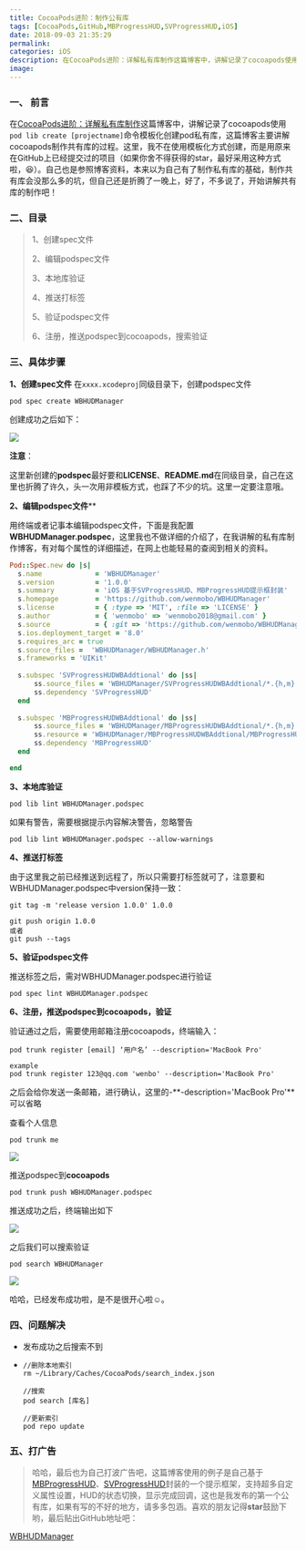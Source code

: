 ```yaml
---
title: CocoaPods进阶：制作公有库
tags: [CocoaPods,GitHub,MBProgressHUD,SVProgressHUD,iOS]
date: 2018-09-03 21:35:29
permalink:
categories: iOS
description: 在CocoaPods进阶：详解私有库制作这篇博客中，讲解记录了cocoapods使用pod lib create [projectname]命令模板化创建pod私有库，这篇博客主要讲解cocoapods制作共有库的过程。这里，我不在使用模板化方式创建，而是用原来在GitHub上已经提交过的项目（如果你舍不得获得的star，最好采用这种方式啦，😆）。自己也是参照博客资料，本来以为自己有了制作私有库的基础，制作共有库会没那么多的坑，但自己还是折腾了一晚上，好了，不多说了，开始讲解共有库的制作吧！
image:
---
```

<p class="description"></p>

<!-- more -->

### 一、 前言

在[CocoaPods进阶：详解私有库制作](http://blogwenbo.com/2018/08/13/CocoaPods%E8%BF%9B%E9%98%B6%EF%BC%9A%E8%AF%A6%E8%A7%A3%E7%A7%81%E6%9C%89%E5%BA%93%E5%88%B6%E4%BD%9C/)这篇博客中，讲解记录了cocoapods使用`pod lib create [projectname]`命令模板化创建pod私有库，这篇博客主要讲解cocoapods制作共有库的过程。这里，我不在使用模板化方式创建，而是用原来在GitHub上已经提交过的项目（如果你舍不得获得的star，最好采用这种方式啦，😆）。自己也是参照博客资料，本来以为自己有了制作私有库的基础，制作共有库会没那么多的坑，但自己还是折腾了一晚上，好了，不多说了，开始讲解共有库的制作吧！

### 二、目录

> 1、创建spec文件
>
> 2、编辑podspec文件
>
> 3、本地库验证
>
> 4、推送打标签
>
> 5、验证podspec文件
>
> 6、注册，推送podspec到cocoapods，搜索验证

### 三、具体步骤
**1、创建spec文件**
在`xxxx.xcodeproj`同级目录下，创建podspec文件

```
pod spec create WBHUDManager
```

创建成功之后如下：

![](https://ws1.sinaimg.cn/large/0069RVTdly1fuwp01rvz4j30ei0e8q59.jpg)

**注意**：

这里新创建的**podspec**最好要和**LICENSE**、**README.md**在同级目录，自己在这里也折腾了许久，头一次用非模板方式，也踩了不少的坑。这里一定要注意哦。

**2、编辑podspec文件****

用终端或者记事本编辑podspec文件，下面是我配置**WBHUDManager.podspec**，这里我也不做详细的介绍了，在我讲解的私有库制作博客，有对每个属性的详细描述，在网上也能轻易的查阅到相关的资料。

```ruby
Pod::Spec.new do |s|
  s.name             = 'WBHUDManager'
  s.version          = '1.0.0'
  s.summary          = 'iOS 基于SVProgressHUD、MBProgressHUD提示框封装'
  s.homepage         = 'https://github.com/wenmobo/WBHUDManager'
  s.license          = { :type => 'MIT', :file => 'LICENSE' }
  s.author           = { 'wenmobo' => 'wenmobo2018@gmail.com' }
  s.source           = { :git => 'https://github.com/wenmobo/WBHUDManager.git', :tag => s.version.to_s }
  s.ios.deployment_target = '8.0'
  s.requires_arc = true
  s.source_files =  'WBHUDManager/WBHUDManager.h'
  s.frameworks = 'UIKit'
  
  s.subspec 'SVProgressHUDWBAddtional' do |ss|
      ss.source_files = 'WBHUDManager/SVProgressHUDWBAddtional/*.{h,m}'
      ss.dependency 'SVProgressHUD'
  end
  
  s.subspec 'MBProgressHUDWBAddtional' do |ss|
      ss.source_files = 'WBHUDManager/MBProgressHUDWBAddtional/*.{h,m}'
      ss.resource = 'WBHUDManager/MBProgressHUDWBAddtional/MBProgressHUD.bundle'
      ss.dependency 'MBProgressHUD'
  end

end
```

**3、本地库验证**

```
pod lib lint WBHUDManager.podspec
```

如果有警告，需要根据提示内容解决警告，忽略警告

```
pod lib lint WBHUDManager.podspec --allow-warnings
```

**4、推送打标签**

由于这里我之前已经推送到远程了，所以只需要打标签就可了，注意要和WBHUDManager.podspec中version保持一致：

```
git tag -m 'release version 1.0.0' 1.0.0

git push origin 1.0.0 
或者
git push --tags
```

**5、验证podspec文件**

推送标签之后，需对WBHUDManager.podspec进行验证

```
pod spec lint WBHUDManager.podspec
```

**6、注册，推送podspec到cocoapods，验证**

验证通过之后，需要使用邮箱注册cocoapods，终端输入：

```
pod trunk register [email] ‘用户名’ --description='MacBook Pro'

example
pod trunk register 123@qq.com 'wenbo' --description='MacBook Pro'
```

之后会给你发送一条邮箱，进行确认，这里的-**-description='MacBook Pro'**可以省略

查看个人信息

```
pod trunk me
```

![](https://ws3.sinaimg.cn/large/0069RVTdly1fuwpleoxwyj30vk074wfw.jpg)

推送podspec到**cocoapods**

```
pod trunk push WBHUDManager.podspec
```

推送成功之后，终端输出如下

![](https://ws1.sinaimg.cn/large/0069RVTdly1fuwpojsca1j30v60mcq70.jpg)

之后我们可以搜索验证

```
pod search WBHUDManager
```

![](https://ws1.sinaimg.cn/large/0069RVTdly1fuwpq0w8uvj30vq0awtau.jpg)

哈哈，已经发布成功啦，是不是很开心啦☺️。

### 四、问题解决

- 发布成功之后搜索不到

- ```
  //删除本地索引
  rm ~/Library/Caches/CocoaPods/search_index.json
  
  //搜索
  pod search [库名]
  
  //更新索引
  pod repo update
  ```

### 五、打广告

> 哈哈，最后也为自己打波广告吧，这篇博客使用的例子是自己基于[MBProgressHUD](https://github.com/jdg/MBProgressHUD)、[SVProgressHUD](https://github.com/SVProgressHUD/SVProgressHUD)封装的一个提示框架，支持超多自定义属性设置，HUD的状态切换，显示完成回调，这也是我发布的第一个公有库，如果有写的不好的地方，请多多包涵。喜欢的朋友记得**star**鼓励下哟，最后贴出GitHub地址吧：

[WBHUDManager](https://github.com/wenmobo/WBHUDManager)